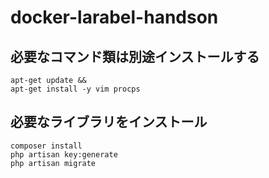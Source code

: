 # docker-larabel-handson

## 必要なコマンド類は別途インストールする
```
apt-get update &&
apt-get install -y vim procps
```

## 必要なライブラリをインストール
```
composer install
php artisan key:generate
php artisan migrate
```
